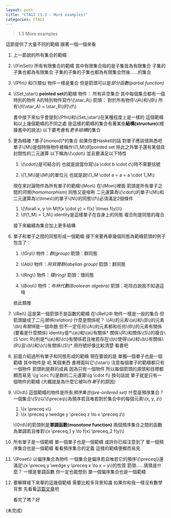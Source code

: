 ```yaml
---
layout: post
title: "CTAGI (1.3 - More examples)"
categories: CTAGI
---
```


> 1.3 More examples

這節提供了大量不同的範疇
跟著一個一個來看

1. 上一節說的所有集合的範疇

2. \\(FinSet\\)
   所有有限集合的範疇
   其中有限集合指的是子集皆為有限集合
   子集的子集也都為有限集合
   子集的子集的子集也都為有限集合然後......的集合

3. \\(Pfn\\)
   和(1)類似
   物件一樣是集合
   但是箭頭可以是*部分函數(partial function)*

4. \\(Set_\star\\)
   **pointed set**的範疇
   物件：
   所有非空集合
   其中每個集合都有一個特別的物件
   A的特別物件寫作\\(\star_A\\)
   箭頭：
   對於所有物件\\(A\\)和\\(B\\)
   所有\\(f(\star_A) = \star_B\\)的\\(f\\)

   書中接下來似乎會提到\\(Pfn\\)和\\(Set_\star\\)在某種程度上是一樣的
   這個範疇和以上幾個範疇的不同之處
   是這樣的範疇的集合有著某些**結構(structure)**(根據書中的說法)
   以下要考慮有*更多結構*的集合

5. 更為精確
   *單子(monoid)*的集合
   如果你會Haskell的話
   對單子應該很熟悉吧
   單子\\(M\\)是個特殊物件被稱作\\(1_M\\)的pointed set
   除此之外單子還有某個具封閉性的二元運算
   以下稱為\\(\cdot\\)
   並且要滿足以下特性

   1. \\(\cdot\\)是可結合的
      也就是說當你寫\\(a \cdot b \cdot c\\)時不需要括號

   2. \\(1_M\\)是\\(M\\)的單位元
      也就是說\\(1_M \cdot a = a = a \cdot 1_M\\)

   現在來討論物件為所有單子的範疇\\(Mon\\)
   在\\(Mon\\)裡面
   箭頭是所有單子之間的*同態(homomorphism)*
   同態又是啥咧
   二元運算為\\(\cdot\\)的單子\\(M\\)和二元運算為\\(\times\\)的單子\\(N\\)的同態\\(f\\)必須滿足2個條件
   1. \\(\forall x, y \in M(f(x \cdot y) = f(x) \times f(y))\\)
   2. \\(f(1_M) = 1_N\\)
   identity是這樣單子在自身上的同態
   複合則是同態的複合

   接下來繼續為集合加上更多結構

6. 單子和單子之間的同態形成一個範疇
   接下來要再舉幾個同態為範疇箭頭的例子
   包含了：

   1. \\(Grp\\)
      物件：*群(group)*
      箭頭：群同態

   2. \\(Ab\\)
      物件：*阿貝爾群(abelian group)*
      箭頭：群同態

   3. \\(Rng\\)
      物件：*環(ring)*
      箭頭：環同態

   4. \\(Bool\\)
      物件：*布林代數(Booleean algebra)*
      箭頭：呃坦白說我不知道這啥

   依此類推

7. \\(Rel\\)
   這是第一個箭頭不是函數的範疇
   在\\(Rel\\)中
   物件一樣是一般的集合
   但箭頭變成了二元*關係(relation)*
   什麼是關係呢？
   \\(A\\)的元素\\(a\\)和\\(B\\)的元素\\(b\\)*有關係*是一個命題
   但不一定任何\\(A\\)的元素都和任何\\(B\\)的元素有關係(要看是什麼關係)
   identity是*\\(a\\)和\\(a\\)有關係*
   關係\\(R\\)和關係\\(S\\)的複合\\(S \circ R\\)則是*\\(a\\)和\\(c\\)有關係若且唯若存在\\(b\\)使得\\(a\\)和\\(b\\)有關係\\(R\\)且\\(b\\)和\\(c\\)有關係\\(S\\)*
   用符號好像比較清楚
   看書吧

8. 前面介紹過所有單子和同態形成的範疇
   現在要說的是
   單獨一個單子也是一個範疇
   其中物件是 呃 某個東西
   書裡面叫它\\(\star\\)
   注意每個單子的範疇都只有一個物件
   箭頭則是群的成員
   因為只有一個物件
   所以每個箭頭的源頭和目標都顯而易見
   \\(g \circ f\\)是群的二元運算\\(g \cdot f\\)
   換句話說
   單子就是只有一個物件的範疇
   (大概就是為什麼它被叫作*單*子的原因)

9. \\(Ord\\)
   這個範疇的物件是所有*預序集合(pre-ordered set)*
   什麼是預序集合？
   一個集合\\(S\\)以\\(\preceq\\)為預序若且唯若對於集合中的每個元素\\(x, y, z\\)

   1. \\(x \preceq x\\)
   2. \\(x \preceq y \wedge y \preceq z \to x \preceq z\\)

   \\(Ord\\)的箭頭則是**單調函數(monotone function)**
   兩個預序集合之間的函數為單調若且唯若\\(x \preceq_1 y \to f(x) \preceq_2 f(y)\\)

10. 所有單子是一個範疇
    單一個單子也是一個範疇
    或許你已經注意到了
    單一個預序集合也是一個範疇
    看看預序集合的定義
    這樣的範疇便顯而易見

11. \\(Poset\\)
    以偏序集合為物件
    一個集合是偏序若且唯若它的預序\\(\preceq\\)還滿足\\(x \preceq y \wedge y \preceq x \to x = y\\)的性質
    箭頭......猜猜是什麼？
    一樣是單調函數
    你一定也能想到
    單一個偏序集合也是一個範疇

12. 要解釋接下來舉的這幾個範疇
    需要比較多背景知識
    如果你和我一樣沒有數學背景
    先看看[這篇文章](http://mmdays.com/2008/02/08/open_set/)吧

    看完了嗎？好


(未完成)
